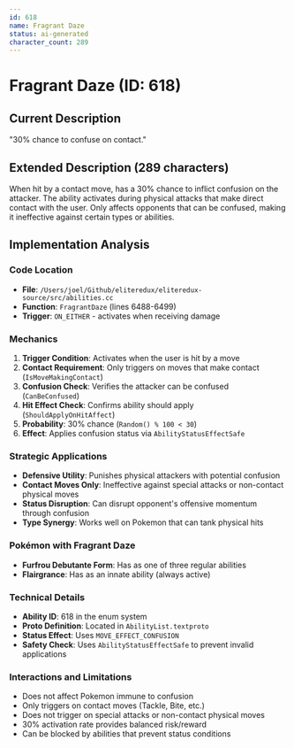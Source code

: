 ```yaml
---
id: 618
name: Fragrant Daze
status: ai-generated
character_count: 289
---
```


# Fragrant Daze (ID: 618)

## Current Description
"30% chance to confuse on contact."

## Extended Description (289 characters)
When hit by a contact move, has a 30% chance to inflict confusion on the attacker. The ability activates during physical attacks that make direct contact with the user. Only affects opponents that can be confused, making it ineffective against certain types or abilities.

## Implementation Analysis

### Code Location
- **File**: `/Users/joel/Github/eliteredux/eliteredux-source/src/abilities.cc`
- **Function**: `FragrantDaze` (lines 6488-6499)
- **Trigger**: `ON_EITHER` - activates when receiving damage

### Mechanics
1. **Trigger Condition**: Activates when the user is hit by a move
2. **Contact Requirement**: Only triggers on moves that make contact (`IsMoveMakingContact`)
3. **Confusion Check**: Verifies the attacker can be confused (`CanBeConfused`)
4. **Hit Effect Check**: Confirms ability should apply (`ShouldApplyOnHitAffect`)
5. **Probability**: 30% chance (`Random() % 100 < 30`)
6. **Effect**: Applies confusion status via `AbilityStatusEffectSafe`

### Strategic Applications
- **Defensive Utility**: Punishes physical attackers with potential confusion
- **Contact Moves Only**: Ineffective against special attacks or non-contact physical moves
- **Status Disruption**: Can disrupt opponent's offensive momentum through confusion
- **Type Synergy**: Works well on Pokemon that can tank physical hits

### Pokémon with Fragrant Daze
- **Furfrou Debutante Form**: Has as one of three regular abilities
- **Flairgrance**: Has as an innate ability (always active)

### Technical Details
- **Ability ID**: 618 in the enum system
- **Proto Definition**: Located in `AbilityList.textproto`
- **Status Effect**: Uses `MOVE_EFFECT_CONFUSION` 
- **Safety Check**: Uses `AbilityStatusEffectSafe` to prevent invalid applications

### Interactions and Limitations
- Does not affect Pokemon immune to confusion
- Only triggers on contact moves (Tackle, Bite, etc.)
- Does not trigger on special attacks or non-contact physical moves
- 30% activation rate provides balanced risk/reward
- Can be blocked by abilities that prevent status conditions